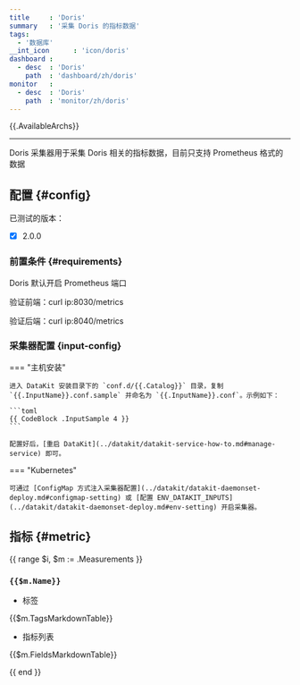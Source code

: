 ```yaml
---
title     : 'Doris'
summary   : '采集 Doris 的指标数据'
tags:
  - '数据库'
__int_icon      : 'icon/doris'
dashboard :
  - desc  : 'Doris'
    path  : 'dashboard/zh/doris'
monitor   :
  - desc  : 'Doris'
    path  : 'monitor/zh/doris'
---
```


{{.AvailableArchs}}

---

Doris 采集器用于采集 Doris 相关的指标数据，目前只支持 Prometheus 格式的数据

## 配置 {#config}

已测试的版本：

- [x] 2.0.0

### 前置条件 {#requirements}

Doris 默认开启 Prometheus 端口

验证前端：curl ip:8030/metrics

验证后端：curl ip:8040/metrics

### 采集器配置 {input-config}

<!-- markdownlint-disable MD046 -->
=== "主机安装"

    进入 DataKit 安装目录下的 `conf.d/{{.Catalog}}` 目录，复制 `{{.InputName}}.conf.sample` 并命名为 `{{.InputName}}.conf`。示例如下：
    
    ```toml
    {{ CodeBlock .InputSample 4 }}
    ```

    配置好后，[重启 DataKit](../datakit/datakit-service-how-to.md#manage-service) 即可。

=== "Kubernetes"

    可通过 [ConfigMap 方式注入采集器配置](../datakit/datakit-daemonset-deploy.md#configmap-setting) 或 [配置 ENV_DATAKIT_INPUTS](../datakit/datakit-daemonset-deploy.md#env-setting) 开启采集器。

<!-- markdownlint-enable -->

## 指标 {#metric}

{{ range $i, $m := .Measurements }}

### `{{$m.Name}}`

- 标签

{{$m.TagsMarkdownTable}}

- 指标列表

{{$m.FieldsMarkdownTable}}

{{ end }}
